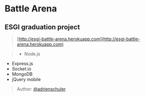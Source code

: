 # Battle Arena
## ESGI graduation project

> [http://esgi-battle-arena.herokuapp.com](http://esgi-battle-arena.herokuapp.com)

> - Node.js
- Express.js
- Socket.io
- MongoDB
- jQuery mobile

> Author:
  [@adrienschuler](https://twitter.com/#!/adrienschuler)